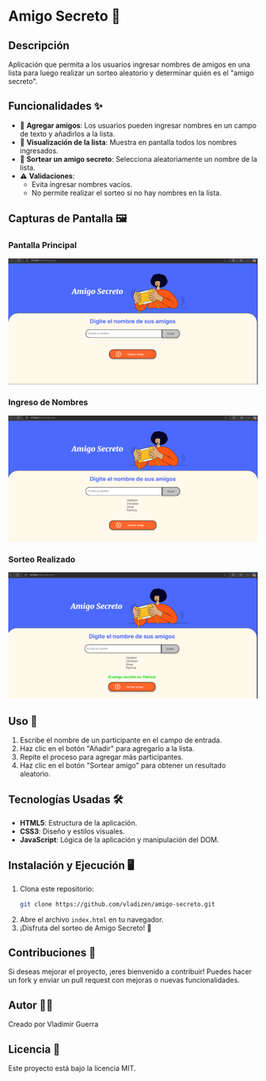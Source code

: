 # Amigo Secreto 🎁

## Descripción
 Aplicación que permita a los usuarios ingresar nombres de amigos en una lista para luego realizar un sorteo aleatorio y determinar quién es el "amigo secreto".

## Funcionalidades ✨
- 📌 **Agregar amigos**: Los usuarios pueden ingresar nombres en un campo de texto y añadirlos a la lista.
- 🔄 **Visualización de la lista**: Muestra en pantalla todos los nombres ingresados.
- 🎲 **Sortear un amigo secreto**: Selecciona aleatoriamente un nombre de la lista.
- ⚠ **Validaciones**:
  - Evita ingresar nombres vacíos.
  - No permite realizar el sorteo si no hay nombres en la lista.

## Capturas de Pantalla 🖼
### **Pantalla Principal**
![Interfaz](assets/Interfaz%20.png)

### **Ingreso de Nombres**
![Lista de Amigos](assets/Lista%20de%20amigos.png)

### **Sorteo Realizado**
![Realizando el Sorteo](assets/Sorteo.png)

## Uso 🚀
1. Escribe el nombre de un participante en el campo de entrada.
2. Haz clic en el botón "Añadir" para agregarlo a la lista.
3. Repite el proceso para agregar más participantes.
4. Haz clic en el botón "Sortear amigo" para obtener un resultado aleatorio.

## Tecnologías Usadas 🛠
- **HTML5**: Estructura de la aplicación.
- **CSS3**: Diseño y estilos visuales.
- **JavaScript**: Lógica de la aplicación y manipulación del DOM.

## Instalación y Ejecución 🖥
1. Clona este repositorio:
   ```sh
   git clone https://github.com/vladizen/amigo-secreto.git
   ```
2. Abre el archivo `index.html` en tu navegador.
3. ¡Disfruta del sorteo de Amigo Secreto! 🎉

## Contribuciones 🤝
Si deseas mejorar el proyecto, ¡eres bienvenido a contribuir! Puedes hacer un fork y enviar un pull request con mejoras o nuevas funcionalidades.

## Autor 👨‍💻
Creado por Vladimir Guerra

## Licencia 📜
Este proyecto está bajo la licencia MIT.

